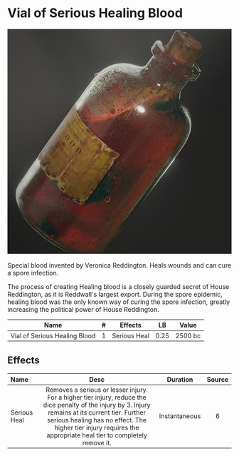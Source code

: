 # Vial of Serious Healing Blood

![Copyright](./../VialOfMinorHealingBlood/VialOfHealingBlood.png)



Special blood invented by Veronica Reddington. Heals wounds and can cure a spore infection.

The process of creating Healing blood is a closely guarded secret of House Reddington, as it is Reddwall's largest export. During the spore epidemic, healing blood was the only known way of curing the spore infection, greatly increasing the political power of House Reddington.



|             Name             | # |    Effects    |  LB  |  Value  |
| :---------------------------: | :-: | :----------: | :--: | :-----: |
| Vial of Serious Healing Blood | 1 | Serious Heal | 0.25 | 2500 bc |

## Effects

| Name         |                                                                                                                                 Desc                                                                                                                                 |   Duration   | Source |
| :----------- | :---------------------------------------------------------------------------------------------------------------------------------------------------------------------------------------------------------------------------------------------------------------------: | :-----------: | :-----------: |
| Serious Heal | Removes a serious or lesser injury. For a higher tier injury, reduce the dice penalty of the injury by 3. Injury remains at its current tier. Further serious healing has no effect. The higher tier injury requires the appropriate heal tier to completely remove it. | Instantaneous |       6       |
